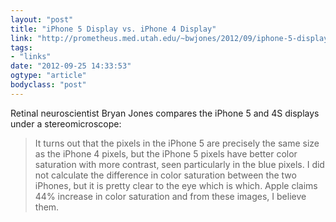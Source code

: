 ```yaml
---
layout: "post"
title: "iPhone 5 Display vs. iPhone 4 Display"
link: "http://prometheus.med.utah.edu/~bwjones/2012/09/iphone-5-display-vs-iphone-4-display/"
tags: 
- "links"
date: "2012-09-25 14:33:53"
ogtype: "article"
bodyclass: "post"
---
```


Retinal neuroscientist Bryan Jones compares the iPhone 5 and 4S displays under a stereomicroscope:

> It turns out that the pixels in the iPhone 5 are precisely the same size as the iPhone 4 pixels, but the iPhone 5 pixels have better color saturation with more contrast, seen particularly in the blue pixels. I did not calculate the difference in color saturation between the two iPhones, but it is pretty clear to the eye which is which. Apple claims 44% increase in color saturation and from these images, I believe them.